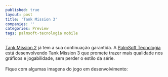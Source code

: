 ```yaml
---
published: true
layout: post
title: 'Tank Mission 3'
companies: ''
categories: Preview
tags: palmsoft-tecnologia mobile
---
```

<a href="{{ site.baseurl }}/index.php?p=c&amp;id=237">Tank Mission 2</a>
 j&aacute; tem a sua continua&ccedil;&atilde;o garantida. A <a href="{{ site.baseurl }}/index.php?p=cl&amp;t=19&amp;idd=38">PalmSoft Tecnologia</a>
 est&aacute; desenvolvendo Tank Mission 3 que promete trazer mais qualidade nos gr&aacute;ficos e jogabilidade, sem perder o estilo da s&eacute;rie.<br /><br />Fique com algumas imagens do jogo em desenvolvimento:<br /><br /><br />